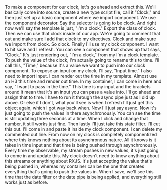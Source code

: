 To make a component for our clock, let's go ahead and extract this. We'll basically come into source, create a new type script file, call it "Clock," and then just set up a basic component where we import component. We use the component decorator. Say the selector is going to be clock. And right now we'll say the template is just, "I'm a clock." Export the class of clock.
Then we can use that clock inside of our app. We're going to comment that out and make sure I add that clock to my directives. Clock and make sure we import from clock. So clock. Finally I'll use my clock component. I want to hit save and I refresh. You can see a component that shows up that says, "Clock." It's just rendering out, "I'm a clock," from my I'm a clock template.
To push the value of the clock, I'm actually going to rename this to time. I'll call this, "Time," because it's a value we want to push into our clock component. To expose an input on my clock, I'll say, "Input time." I also need to import input. I can render out the time in my template. Almost use an H3 this time and render out time. In my container, I can come in here and say, "I want to pass in the time."
This time is my input and the brackets around it mean that it's an input you can pass a value into. I'll go ahead and assign that to time. I have to run it through the async pipe just as I did up above. Or else if I don't, what you'll see is when I refresh I'll just get this object again, which I got way back when.
Now I'll just say async. Now it's just going to push the values in there asynchronously. You can see the time is still updating three seconds at a time. When I click and change that number, it still works just fine.
Then lastly I'll just take this state filter. I'll cut this out. I'll come in and paste it inside my clock component. I can delete my commented out line. From now on my clock is completely componentized where this knows nothing about its asynchronous nature. All it knows is it takes in time input and that time is being pushed through asynchronously.
Every time my observable, my stream pushes in new values, it's just going to come in and update this. My clock doesn't need to know anything about this streams or anything about RXJS. It's just accepting the value that's being pushed in, whereas my container can be the one that creates everything that's going to push the values in.
When I save, we'll see this time that the date filter or the date pipe is being applied, and everything still works just as before.
